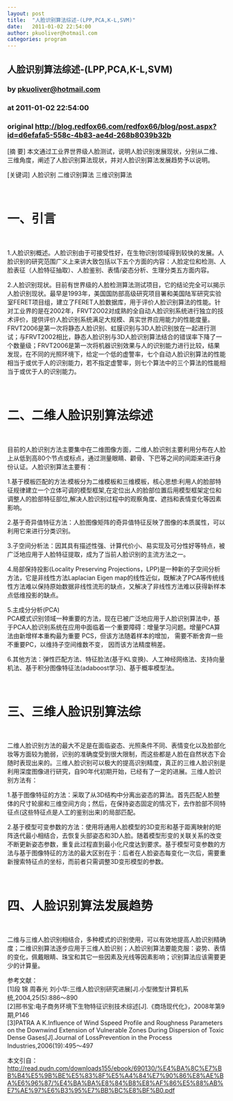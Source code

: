 ```yaml
---
layout: post
title:  "人脸识别算法综述-(LPP,PCA,K-L,SVM)"
date:   2011-01-02 22:54:00
author: pkuoliver@hotmail.com
categories: program
---
```


## 人脸识别算法综述-(LPP,PCA,K-L,SVM)
### by pkuoliver@hotmail.com
### at 2011-01-02 22:54:00
### original <http://blog.redfox66.com/redfox66/blog/post.aspx?id=d6efafa5-558c-4b83-ae4d-268b8039b32b>

<p>[摘 要] 本文通过工业界世界级人脸测试，说明人脸识别发展现状，分别从二维、三维角度，阐述了人脸识别算法现状，并对人脸识别算法发展趋势予以说明。</p>
<p>[关键词] 人脸识别 二维识别算法 三维识别算法</p>
<p> </p>
<h1>一、引言</h1>
<p> </p>
<p>1.人脸识别概述。人脸识别由于可接受性好，在生物识别领域得到较快的发展。人脸识别的研究范围广义上来讲大致包括以下五个方面的内容：人脸定位和检测、人脸表征（人脸特征抽取）、人脸鉴别、表情/姿态分析、生理分类五方面内容。</p>
<p>2.人脸识别现状。目前有世界级的人脸检测算法测试项目，它的结论完全可以揭示人脸识别现状。最早是1993年，美国国防部高级研究项目署和美国陆军研究实验室FERET项目组，建立了FERET人脸数据库，用于评价人脸识别算法的性能。针对工业界的是在2002年，FRVT2O02对成熟的全自动人脸识别系统进行独立的技术评价，提供评价人脸识别系统满足大规模、真实世界应用能力的性能度量。FRVT2006是第一次将静态人脸识别、虹膜识别与3D人脸识别放在一起进行测试；与FRVT2002相比，静态人脸识别与3D人脸识别算法结合的错误率下降了一个数量级；FRVT2006是第一次将机器识别效果与人的识别能力进行比较，结果发现，在不同的光照环境下，给定一个低的虚警率，七个自动人脸识别算法的性能相当于或优于人的识别能力，若不指定虚警率，则七个算法中的三个算法的性能相当于或优于人的识别能力。</p>
<p> </p>
<h1>二、二维人脸识别算法综述</h1>
<p> </p>
<p>目前的人脸识别方法主要集中在二维图像方面，二维人脸识别主要利用分布在人脸上从低到高80个节点或标点，通过测量眼睛、颧骨、下巴等之间的间距来进行身份认证。人脸识别算法主要有：</p>
<p>1.基于模板匹配的方法:模板分为二维模板和三维模板，核心思想:利用人的脸部特征规律建立一个立体可调的模型框架,在定位出人的脸部位置后用模型框架定位和调整人的脸部特征部位,解决人脸识别过程中的观察角度、遮挡和表情变化等因素影响。</p>
<p>2.基于奇异值特征方法：人脸图像矩阵的奇异值特征反映了图像的本质属性，可以利用它来进行分类识别。</p>
<p>3.子空间分析法：因其具有描述性强、计算代价小、易实现及可分性好等特点，被广泛地应用于人脸特征提取，成为了当前人脸识别的主流方法之一。</p>
<p>4.局部保持投影(Locality Preserving Projections，LPP)是一种新的子空间分析方法，它是非线性方法Laplacian Eigen map的线性近似，既解决了PCA等传统线性方法难以保持原始数据非线性流形的缺点，又解决了非线性方法难以获得新样本点低维投影的缺点。</p>
<p>5.主成分分析(PCA)    <br>PCA模式识别领域一种重要的方法，现在已被广泛地应用于人脸识别算法中，基于PCA人脸识别系统在应用中面临着一个重要障碍：增量学习问题。增量PCA算法由新增样本重构最为重要 PCS，但该方法随着样本的增加， 需要不断舍弃一些不重要PC，以维持子空间维数不变， 因而该方法精度稍差。</p>
<p>6.其他方法：弹性匹配方法、特征脸法(基于KL变换)、人工神经网络法、支持向量机法、基于积分图像特征法(adaboost学习)、基于概率模型法。</p>
<p> </p>
<h1>三、三维人脸识别算法综</h1>
<p> </p>
<p>二维人脸识别方法的最大不足是在面临姿态、光照条件不同、表情变化以及脸部化妆等方面较为脆弱，识别的准确度受到很大限制，而这些都是人脸在自然状态下会随时表现出来的。三维人脸识别可以极大的提高识别精度，真正的三维人脸识别是利用深度图像进行研究，自90年代初期开始，已经有了一定的进展。三维人脸识别方法有：</p>
<p>1.基于图像特征的方法：采取了从3D结构中分离出姿态的算法。首先匹配人脸整体的尺寸轮廓和三维空间方向；然后，在保持姿态固定的情况下，去作脸部不同特征点(这些特征点是人工的鉴别出来)的局部匹配。</p>
<p>2.基于模型可变参数的方法：使用将通用人脸模型的3D变形和基于距离映射的矩阵迭代最小相结合，去恢复头部姿态和3D人脸。随着模型形变的关联关系的改变不断更新姿态参数，重复此过程直到最小化尺度达到要求。基于模型可变参数的方法与基于图像特征的方法的最大区别在于：后者在人脸姿态每变化一次后，需要重新搜索特征点的坐标，而前者只需调整3D变形模型的参数。</p>
<p> </p>
<h1>四、人脸识别算法发展趋势</h1>
<p> </p>
<p>二维与三维人脸识别相结合，多种模式的识别使用，可以有效地提高人脸识别精确度；二维识别算法逐步应用于三维人脸识别；人脸识别算法要能克服：姿势、表情的变化，佩戴眼睛、珠宝和其它一些因素及光线等因素影响；识别算法应该需要更少的计算量。</p>
<p>参考文献：    <br>[1]段 锦 周春光 刘小华:三维人脸识别研究进展[J].小型微型计算机系统,2004,25(5):886～890     <br>[2]邢书宝:电子商务环境下生物特征识别技术综述[J].《商场现代化》，2008年第9期,P146     <br>[3]PATRA A K.Influence of Wind Sspeed Profile and Roughness Parameters on the Downwind Extension of Vulnerable Zones During Dispersion of Toxic Dense Gases[J].Journal of LossPrevention in the Process Industries,2006(19):495～497</p>
<p>本文引自：<a href="http://read.pudn.com/downloads155/ebook/690130/%E4%BA%8C%E7%BB%B4%E5%9B%BE%E5%83%8F%E5%A4%84%E7%90%86%E8%AE%BA%E6%96%87/%E4%BA%BA%E8%84%B8%E8%AF%86%E5%88%AB%E7%AE%97%E6%B3%95%E7%BB%BC%E8%BF%B0.pdf">http://read.pudn.com/downloads155/ebook/690130/%E4%BA%8C%E7%BB%B4%E5%9B%BE%E5%83%8F%E5%A4%84%E7%90%86%E8%AE%BA%E6%96%87/%E4%BA%BA%E8%84%B8%E8%AF%86%E5%88%AB%E7%AE%97%E6%B3%95%E7%BB%BC%E8%BF%B0.pdf</a></p>